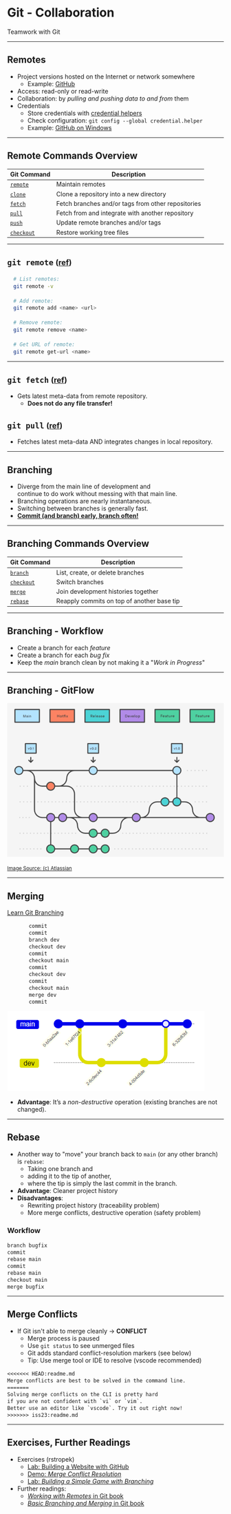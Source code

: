 # Git - Collaboration

Teamwork with Git

---

## Remotes

- Project versions hosted on the Internet or network somewhere
  - Example: [GitHub](https://github.com)
- Access: read-only or read-write
- Collaboration: by *pulling and pushing data to and from* them
- Credentials
  - Store credentials with [credential helpers](https://git-scm.com/docs/gitcredentials)
  - Check configuration: `git config --global credential.helper`
  - Example: [GitHub on Windows](https://help.github.com/en/github/using-git/caching-your-github-password-in-git)

---

## Remote Commands Overview

| Git Command                                         | Description                                        |
| --------------------------------------------------- | -------------------------------------------------- |
| [`remote`](https://git-scm.com/docs/git-remote)     | Maintain remotes                                   |
| [`clone`](https://git-scm.com/docs/git-clone)       | Clone a repository into a new directory            |
| [`fetch`](https://git-scm.com/docs/git-fetch)       | Fetch branches and/or tags from other repositories |
| [`pull`](https://git-scm.com/docs/git-pull)         | Fetch from and integrate with another repository   |
| [`push`](https://git-scm.com/docs/git-push)         | Update remote branches and/or tags                 |
| [`checkout`](https://git-scm.com/docs/git-checkout) | Restore working tree files                         |

---

## `git remote` <small>([ref](https://git-scm.com/docs/git-remote))</small>

```bash
  # List remotes:
  git remote -v 

  # Add remote: 
  git remote add <name> <url>

  # Remove remote: 
  git remote remove <name>

  # Get URL of remote:
  git remote get-url <name>
```

---

## `git fetch` <small>([ref](https://git-scm.com/docs/git-fetch))</small>

- Gets latest meta-data from remote repository.
  - **Does not do any file transfer!**

## `git pull` <small>([ref](https://git-scm.com/docs/git-pull))</small>

- Fetches latest meta-data AND integrates changes in local repository.

---

## Branching

- Diverge from the main line of development and<br> continue to do work without messing with that main line.
- Branching operations are nearly instantaneous.
- Switching between branches is generally fast.
- [**Commit (and branch) early, branch often!**](https://coderwall.com/p/wxowig/git-is-cheap)

---

## Branching Commands Overview

| Git Command                                         | Description                                |
| --------------------------------------------------- | ------------------------------------------ |
| [`branch`](https://git-scm.com/docs/git-branch)     | List, create, or delete branches           |
| [`checkout`](https://git-scm.com/docs/git-checkout) | Switch branches                            |
| [`merge`](https://git-scm.com/docs/git-merge)       | Join development histories together        |
| [`rebase`](https://git-scm.com/docs/git-rebase)     | Reapply commits on top of another base tip |

---

## Branching - Workflow

- Create a branch for each *feature*
- Create a branch for each *bug fix*
- Keep the *main* branch clean by not making it a "*Work in Progress*"

---

## Branching - GitFlow

![image-20221015135833529](./img/gitflow_(c)Atlassian.png)

<small>[Image Source: (c) Atlassian](https://www.atlassian.com/git/tutorials/comparing-workflows/gitflow-workflow)</small>

---

## Merging

[Learn Git Branching](https://learngitbranching.js.org/)

```mermaid-gitGraph
       commit
       commit
       branch dev
       checkout dev
       commit
       checkout main
       commit
       checkout dev
       commit
       checkout main
       merge dev
       commit
```

![git-merge](./img/git-merge.png)

- **Advantage**: It’s a *non-destructive* operation (existing branches are not changed).

---

## Rebase

- Another way to "move" your branch back to `main` (or any other branch) is `rebase`:
  - Taking one branch and
  - adding it to the tip of another,
  - where the tip is simply the last commit in the branch.
- **Advantage**: Cleaner project history
- **Disadvantages**:  
  - Rewriting project history (traceability problem)
  - More merge conflicts, destructive operation (safety problem)

### Workflow

```mermaid-gitGraph_rebase_not_working_atm
branch bugfix
commit
rebase main
commit
rebase main
checkout main
merge bugfix
```

---

## Merge Conflicts

- If Git isn't able to merge cleanly -> **CONFLICT**
  - Merge process is paused
  - Use `git status` to see unmerged files
  - Git adds standard conflict-resolution markers (see below)
  - Tip: Use merge tool or IDE to resolve (vscode recommended)

```text
<<<<<<< HEAD:readme.md
Merge conflicts are best to be solved in the command line.
=======
Solving merge conflicts on the CLI is pretty hard
if you are not confident with `vi` or `vim`. 
Better use an editor like `vscode`. Try it out right now!
>>>>>>> iss23:readme.md
```

---

## Exercises, Further Readings

- Exercises (rstropek)
  - [Lab: Building a Website with GitHub](https://github.com/rstropek/git-fundamentals/blob/master/content/labs/0040-remotes.md)
  - [Demo: *Merge Conflict Resolution*](https://github.com/rstropek/git-fundamentals/blob/master/content/labs/9010-merge-conflict.md)
  - [Lab: *Building a Simple Game with Branching*](https://github.com/rstropek/git-fundamentals/blob/master/content/labs/0050-branching.md)
- Further readings:
  - [*Working with Remotes* in Git book](https://git-scm.com/book/en/v2/Git-Basics-Working-with-Remotes)
  - [*Basic Branching and Merging* in Git book](https://git-scm.com/book/en/v2/Git-Branching-Basic-Branching-and-Merging)

